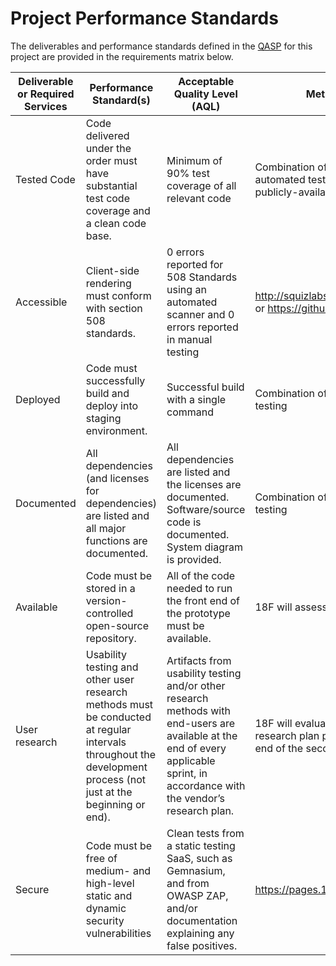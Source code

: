 # Project Performance Standards

The deliverables and performance standards defined in the [QASP](https://github.com/18F/bpa-fs-epermit-api/blob/master/solicitation_documents/QASP.md) for this project are provided in the requirements matrix below.

**Deliverable or Required Services** | **Performance Standard(s)** | **Acceptable Quality Level (AQL)** | **Method of Surveillance**
----------- | ---------------- | -------------- | ---------------
Tested Code | Code delivered under the order must have substantial test code coverage and a clean code base. | Minimum of 90% test coverage of all relevant code | Combination of manual review and automated testing, using agreed-upon publicly-available SaaS products
Accessible | Client-side rendering must conform with section 508 standards. | 0 errors reported for 508 Standards using an automated scanner and 0 errors reported in manual testing | http://squizlabs.github.io/HTML\_CodeSniffer/ or https://github.com/pa11y/pa11y
Deployed | Code must successfully build and deploy into staging environment. | Successful build with a single command | Combination of manual review and automatic testing
Documented | All dependencies (and licenses for dependencies) are listed and all major functions are documented. | All dependencies are listed and the licenses are documented. Software/source code is documented. System diagram is provided. | Combination of manual review and automatic testing
Available | Code must be stored in a version-controlled open-source repository. | All of the code needed to run the front end of the prototype must be available. | 18F will assess code availability.
User research | Usability testing and other user research methods must be conducted at regular intervals throughout the development process (not just at the beginning or end). | Artifacts from usability testing and/or other research methods with end-users are available at the end of every applicable sprint, in accordance with the vendor’s research plan. | 18F will evaluate the artifacts based on a research plan provided by the vendor at the end of the second sprint.
Secure | Code must be free of medium- and high-level static and dynamic security vulnerabilities | Clean tests from a static testing SaaS, such as Gemnasium, and from OWASP ZAP, and/or documentation explaining any false positives. | https://pages.18f.gov/before-you-ship/

